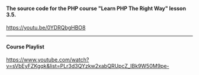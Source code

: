#### The source code for the PHP course "Learn PHP The Right Way" lesson 3.5.

https://youtu.be/0YDRQbgHBO8

---
#### Course Playlist
https://www.youtube.com/watch?v=sVbEyFZKgqk&list=PLr3d3QYzkw2xabQRUpcZ_IBk9W50M9pe-
